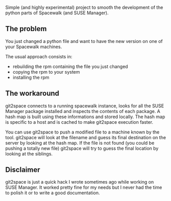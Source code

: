 
Simple (and highly experimental) project to smooth the development of the python
parts of Spacewalk (and SUSE Manager).

## The problem

You just changed a python file and want to have the new version on one of your
Spacewalk machines.

The usual approach consists in:
  * rebuilding the rpm containing the file you just changed
  * copying the rpm to your system
  * installing the rpm

## The workaround

git2space connects to a running spacewalk instance, looks for all the SUSE Manager
package installed and inspects the contents of each package. A hash map is built
using these informations and stored locally. The hash map is specific to a host
and is cached to make git2space execution faster.

You can use git2space to push a modified file to a machine known by the tool.
git2space will look at the filename and guess its final destination on the server
by looking at the hash map. If the file is not found (you could be pushing a totally
new file) git2space will try to guess the final location by looking at the siblings.

## Disclaimer

git2space is just a quick hack I wrote sometimes ago while working on SUSE Manager.
It worked pretty fine for my needs but I never had the time to polish it or to
write a good documentation.
